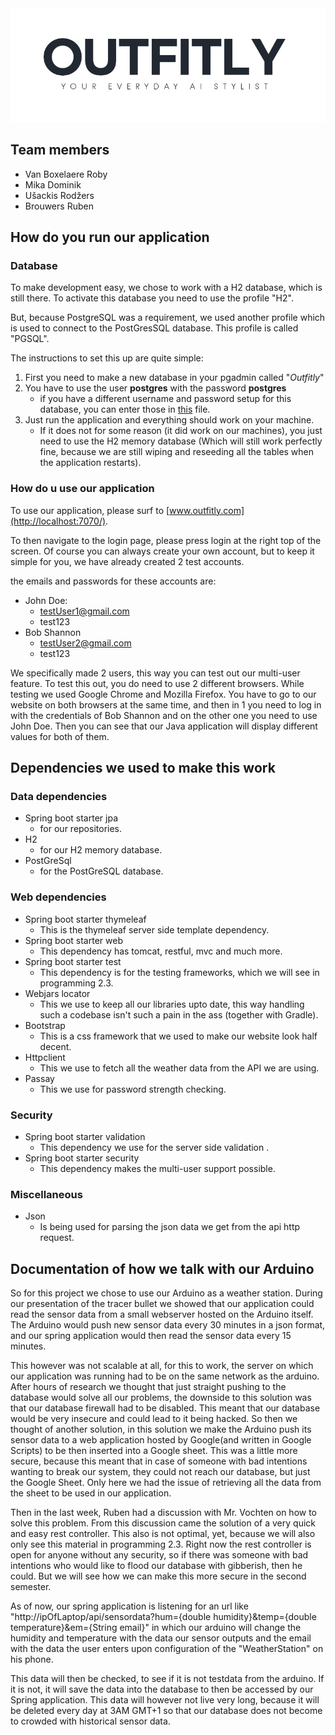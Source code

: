 <img src="src/main/resources/static/images/Outfitly-Logo-Transparent.png" alt="Outfitly logo" width=""/>

## Team members
- Van Boxelaere Roby
- Mika Dominik
- Ušackis Rodžers
- Brouwers Ruben

## How do you run our application
### Database
To make development easy, we chose to work with a H2 database, which is still there. To activate this database you need to
use the profile "H2".

But, because PostgreSQL was a requirement, we used another profile which is used to connect to the PostGresSQL database. This profile is called
"PGSQL".

The instructions to set this up are quite simple:
1. First you need to make a new database in your pgadmin called "_Outfitly_"
2. You have to use the user **postgres** with the password **postgres**
   - if you have a different username and password setup for this database, you can enter those in [this](src/main/java/be/kdg/outfitly/config/PGSQLDatabaseConfig.java) file.
3. Just run the application and everything should work on your machine.
   - If it does not for some reason (it did work on our machines), you just need to use the H2 memory database (Which will still
work perfectly fine, because we are still wiping and reseeding all the tables when the application restarts). 

### How do u use our application
To use our application, please surf to [www.outfitly.com](http://localhost:7070/).

To then navigate to the login page, please press login at the right top of the screen. 
Of course you can always create your own account, but to keep it simple for you, we have already created 2 test accounts. 

the emails and passwords for these accounts are:
- John Doe:
  - testUser1@gmail.com
  - test123
- Bob Shannon
  - testUser2@gmail.com
  - test123

We specifically made 2 users, this way you can test out our multi-user feature. 
To test this out, you do need to use 2 different browsers. While testing we used Google Chrome and Mozilla Firefox.
You have to go to our website on both browsers at the same time, and then in 1 you need to log in with the credentials of Bob Shannon and on the other one you need to use John Doe.
Then you can see that our Java application will display different values for both of them.

## Dependencies we used to make this work

### Data dependencies
* Spring boot starter jpa
  * for our repositories.
* H2 
  * for our H2 memory database.
* PostGreSql
  * for the PostGreSQL database.

### Web dependencies
* Spring boot starter thymeleaf
  * This is the thymeleaf server side template dependency.
* Spring boot starter web
  * This dependency has tomcat, restful, mvc and much more.
* Spring boot starter test
  * This dependency is for the testing frameworks, which we will see in programming 2.3.
* Webjars locator
  * This we use to keep all our libraries upto date, this way handling such a codebase isn't such a pain in the ass (together with Gradle).
* Bootstrap
  * This is a css framework that we used to make our website look half decent.
* Httpclient
  * This we use to fetch all the weather data from the API we are using.
* Passay
  * This we use for password strength checking.

### Security
* Spring boot starter validation
  * This dependency we use for the server side validation .
* Spring boot starter security
  * This dependency makes the multi-user support possible.

### Miscellaneous
* Json
  * Is being used for parsing the json data we get from the api http request.

## Documentation of how we talk with our Arduino
So for this project we chose to use our Arduino as a weather station. 
During our presentation of the tracer bullet we showed that our application could read the sensor data from a small webserver hosted on the Arduino itself.
The Arduino would push new sensor data every 30 minutes in a json format, and our spring application would then read the sensor data every 15 minutes.

This however was not scalable at all, for this to work, the server on which our application was running had to be on the same network as the arduino.
After hours of research we thought that just straight pushing to the database would solve all our problems, the downside to this solution was that our database firewall had
to be disabled. This meant that our database would be  very insecure and could lead to it being hacked. So then we thought of another solution, in this solution we make the Arduino push
its sensor data to a web application hosted by Google(and written in Google Scripts) to be then inserted into a Google sheet. This was a little more secure, because this meant that 
in case of someone with bad intentions wanting to break our system, they could not reach our database, but just the Google Sheet. Only here we had the issue of retrieving all the data 
from the sheet to be used in our application.

Then in the last week, Ruben had a discussion with Mr. Vochten on how to solve this problem. From this discussion came the solution of a very quick and easy rest controller. This also is not
optimal, yet, because we will also only see this material in programming 2.3. Right now the rest controller is open for anyone without any security, so if there was someone with bad intentions who would
like to flood our database with gibberish, then he could. But we will see how we can make this more secure in the second semester.

As of now, our spring application is listening for an url like "http://ipOfLaptop/api/sensordata?hum={double humidity}&temp={double temperature}&em={String email}" in which our arduino will change
the humidity and temperature with the data our sensor outputs and the email with the data the user enters upon configuration of the "WeatherStation" on his phone.

This data will then be checked, to see if it is not testdata from the arduino. If it is not, it will save the data into the database to then be accessed by our Spring application. This data will however not live very long,
because it will be deleted every day at 3AM GMT+1 so that our database does not become to crowded with historical sensor data.

[//]: # (We could also make the arduino light up a led or buzz a buzzer with the status code of the GET request, if needed...)
